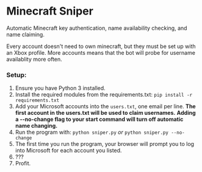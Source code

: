 # Minecraft Sniper
Automatic Minecraft key authentication, name availability checking, and name claiming.

Every account doesn't need to own minecraft, but they must be set up with an Xbox profile.
More accounts means that the bot will probe for username availablity more often.

### Setup:

1. Ensure you have Python 3 installed.
2. Install the required modules from the requirements.txt:
```pip install -r requirements.txt```
3. Add your Microsoft accounts into the `users.txt`, one email per line.
**The first account in the users.txt will be used to claim usernames.**
**Adding a --no-change flag to your start command will turn off automatic name changing.**
3. Run the program with:
```python sniper.py``` *or* ```python sniper.py --no-change```
4. The first time you run the program, your browser will prompt you to log into Microsoft for each account you listed.
5. ???
6. Profit.